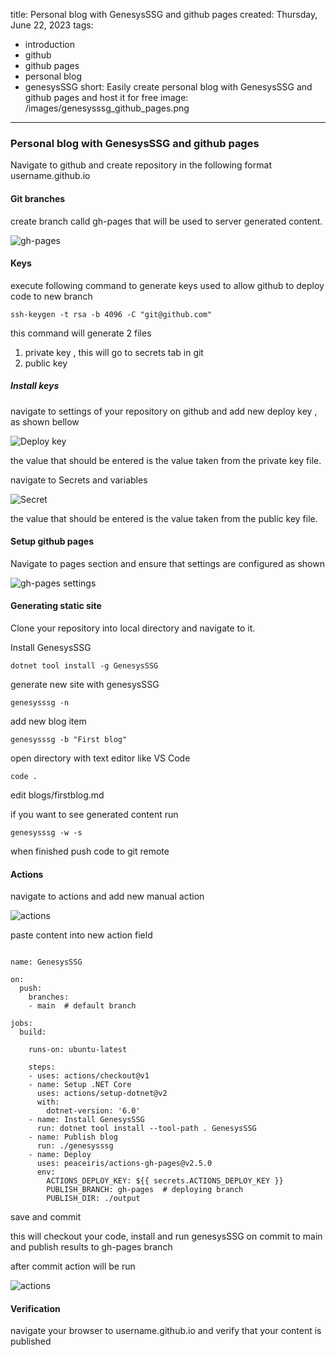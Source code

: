 title: Personal blog with GenesysSSG and github pages
created: Thursday, June 22, 2023
tags:
  - introduction
  - github
  - github pages
  - personal blog
  - genesysSSG
short: Easily create personal blog with GenesysSSG and github pages and host it for free
image: /images/genesysssg_github_pages.png
---
### Personal blog with GenesysSSG and github pages

Navigate to github and create repository in the following format username.github.io

#### Git branches
create branch calld gh-pages that will be used to server generated content.

![gh-pages](../images/blog3.png)

#### Keys

execute following command to generate keys used to allow github to deploy code to new branch

```
ssh-keygen -t rsa -b 4096 -C "git@github.com"
```

this command will generate 2 files

1. private key , this will go to secrets tab in git 
2. public key 


##### Install keys

navigate to settings of your repository on github and add new deploy key , as shown bellow

![Deploy key](../images/blog1.png)

the value that should be entered is the value taken from the private key file.

navigate to Secrets and variables 

![Secret](../images/blog2.png)

the value that should be entered is the value taken from the public key file.

#### Setup github pages

Navigate to pages section and ensure that settings are configured as shown

![gh-pages settings](../images/blog4.png)

#### Generating static site

Clone your repository into local directory and navigate to it.

Install GenesysSSG 

```
dotnet tool install -g GenesysSSG
```

generate new site with genesysSSG

```
genesysssg -n
```

add new blog item 

```
genesysssg -b "First blog"
```

open directory with text editor like VS Code

```
code .
```

edit blogs/firstblog.md

if you want to see generated content run 

```
genesysssg -w -s
```

when finished push code to git remote

#### Actions

navigate to actions and add new manual action

![actions](../images/blog5.png)

paste content into new action field

```

name: GenesysSSG

on:
  push:
    branches:
    - main  # default branch

jobs:
  build:

    runs-on: ubuntu-latest

    steps:
    - uses: actions/checkout@v1
    - name: Setup .NET Core
      uses: actions/setup-dotnet@v2
      with:
        dotnet-version: '6.0'
    - name: Install GenesysSSG
      run: dotnet tool install --tool-path . GenesysSSG
    - name: Publish blog
      run: ./genesysssg
    - name: Deploy
      uses: peaceiris/actions-gh-pages@v2.5.0
      env:
        ACTIONS_DEPLOY_KEY: ${{ secrets.ACTIONS_DEPLOY_KEY }}
        PUBLISH_BRANCH: gh-pages  # deploying branch
        PUBLISH_DIR: ./output
```

save and commit

this will checkout your code, install and run genesysSSG on commit to main and publish results to gh-pages branch

after commit action will be run

![actions](../images/blog6.png)

#### Verification

navigate your browser to username.github.io and verify that your content is published

<style>img{max-width:100%}</style>